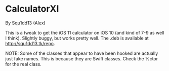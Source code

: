 # CalculatorXI
By Squ1dd13 (Alex)

This is a tweak to get the iOS 11 calculator on iOS 10 (and kind of 7-9 as well I think).
Slightly buggy, but works pretty well. The .deb is available at http://squ1dd13.tk/repo.

NOTE: Some of the classes that appear to have been hooked are actually just fake names. This is because they are Swift classes. Check the %ctor for the real class.
